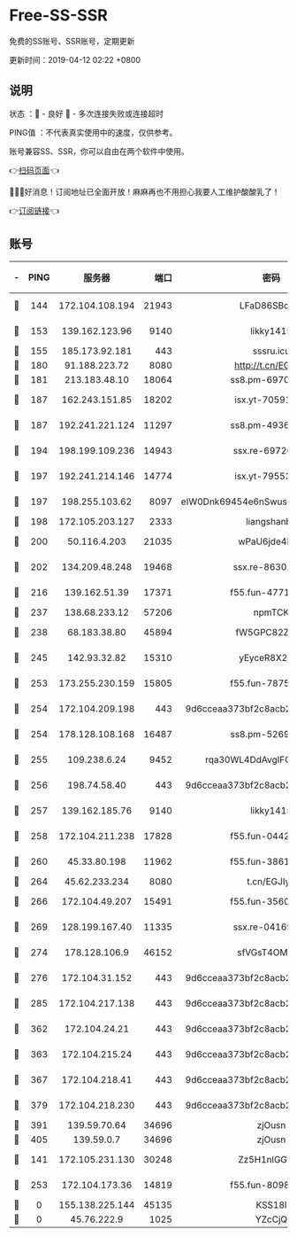 # Free-SS-SSR

免费的SS账号、SSR账号，定期更新

更新时间：2019-04-12 02:22 +0800

## 说明

状态     ：🙂 - 良好 🙁 - 多次连接失败或连接超时

PING值   ：不代表真实使用中的速度，仅供参考。

账号兼容SS、SSR，你可以自由在两个软件中使用。

👉[扫码页面](https://liesauer.github.io/Free-SS-SSR/)👈

🎉🎉🎉好消息！订阅地址已全面开放！麻麻再也不用担心我要人工维护酸酸乳了！

👉[订阅链接](https://www.liesauer.net/yogurt/subscribe?ACCESS_TOKEN=DAYxR3mMaZAsaqUb)👈

## 账号

|-|PING|服务器|端口|密码|加密方式|区域|
|:----:|:----:|:-----:|-----:|:----:|:----:|:----:|
|🙂|144|172.104.108.194|21943|LFaD86SBq2lY|aes-256-cfb|JP|
|🙂|153|139.162.123.96|9140|likky1415|aes-256-cfb|JP|
|🙂|155|185.173.92.181|443|sssru.icu|rc4-md5|RU|
|🙂|180|91.188.223.72|8080|http://t.cn/EGJIyrl|rc4-md5|RU|
|🙂|181|213.183.48.10|18064|ss8.pm-69704775|rc4-md5|RU|
|🙂|187|162.243.151.85|18202|isx.yt-70591909|aes-256-cfb|US|
|🙂|187|192.241.221.124|11297|ss8.pm-49366611|aes-256-cfb|US|
|🙂|194|198.199.109.236|14943|ssx.re-69726715|aes-256-cfb|US|
|🙂|197|192.241.214.146|14774|isx.yt-79553364|aes-256-cfb|US|
|🙂|197|198.255.103.62|8097|eIW0Dnk69454e6nSwuspv9DmS201tQ0D|aes-256-cfb|US|
|🙂|198|172.105.203.127|2333|liangshanbo|chacha20|JP|
|🙂|200|50.116.4.203|21035|wPaU6jde4NZT|aes-256-cfb|US|
|🙂|202|134.209.48.248|19468|ssx.re-86302752|aes-256-cfb|US|
|🙂|216|139.162.51.39|17371|f55.fun-47715788|aes-256-cfb|SG|
|🙂|237|138.68.233.12|57206|npmTCK|rc4-md5|US|
|🙂|238|68.183.38.80|45894|fW5GPC82Z97G|aes-256-cfb|GB|
|🙂|245|142.93.32.82|15310|yEyceR8X2EVd|aes-256-cfb|GB|
|🙂|253|173.255.230.159|15805|f55.fun-78754827|aes-256-cfb|US|
|🙂|254|172.104.209.198|443|9d6cceaa373bf2c8acb22e60b6a58be6|aes-256-cfb|US|
|🙂|254|178.128.108.168|16487|ss8.pm-52699195|aes-256-cfb|SG|
|🙂|255|109.238.6.24|9452|rqa30WL4DdAvgIFG6Fs3znzTa|aes-256-cfb|FR|
|🙂|256|198.74.58.40|443|9d6cceaa373bf2c8acb22e60b6a58be6|aes-256-cfb|US|
|🙂|257|139.162.185.76|9140|likky1415|aes-256-cfb|DE|
|🙂|258|172.104.211.238|17828|f55.fun-04428488|aes-256-cfb|US|
|🙂|260|45.33.80.198|11962|f55.fun-38615742|aes-256-cfb|US|
|🙂|264|45.62.233.234|8080|t.cn/EGJIyrl|rc4-md5|CA|
|🙂|266|172.104.49.207|15491|f55.fun-35608274|aes-256-cfb|SG|
|🙂|269|128.199.167.40|11335|ssx.re-04169408|aes-256-cfb|SG|
|🙂|274|178.128.106.9|46152|sfVGsT4OMxHC|aes-256-cfb|SG|
|🙂|276|172.104.31.152|443|9d6cceaa373bf2c8acb22e60b6a58be6|aes-256-cfb|US|
|🙂|285|172.104.217.138|443|9d6cceaa373bf2c8acb22e60b6a58be6|aes-256-cfb|US|
|🙂|362|172.104.24.21|443|9d6cceaa373bf2c8acb22e60b6a58be6|aes-256-cfb|US|
|🙂|363|172.104.215.24|443|9d6cceaa373bf2c8acb22e60b6a58be6|aes-256-cfb|US|
|🙂|367|172.104.218.41|443|9d6cceaa373bf2c8acb22e60b6a58be6|aes-256-cfb|US|
|🙂|379|172.104.218.230|443|9d6cceaa373bf2c8acb22e60b6a58be6|aes-256-cfb|US|
|🙂|391|139.59.70.64|34696|zjOusn|chacha20|IN|
|🙂|405|139.59.0.7|34696|zjOusn|chacha20|IN|
|🙂|141|172.105.231.130|30248|Zz5H1nlGGKHx|aes-256-cfb|JP|
|🙂|253|172.104.173.36|14819|f55.fun-80989393|aes-256-cfb|SG|
|🙁|0|155.138.225.144|45135|KSS18l|rc4-md5|US|
|🙁|0|45.76.222.9|1025|YZcCjQ|rc4-md5|JP|
